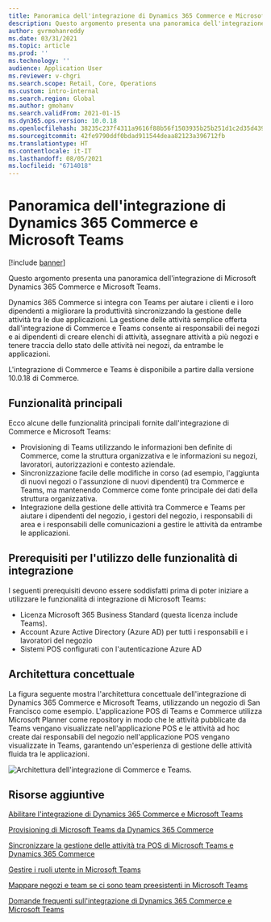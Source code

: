```yaml
---
title: Panoramica dell'integrazione di Dynamics 365 Commerce e Microsoft Teams
description: Questo argomento presenta una panoramica dell'integrazione di Microsoft Dynamics 365 Commerce e Microsoft Teams.
author: gvrmohanreddy
ms.date: 03/31/2021
ms.topic: article
ms.prod: ''
ms.technology: ''
audience: Application User
ms.reviewer: v-chgri
ms.search.scope: Retail, Core, Operations
ms.custom: intro-internal
ms.search.region: Global
ms.author: gmohanv
ms.search.validFrom: 2021-01-15
ms.dyn365.ops.version: 10.0.18
ms.openlocfilehash: 38235c237f4311a9616f88b56f1503935b25b251d1c2d35d4392418e8c1a357b
ms.sourcegitcommit: 42fe9790ddf0bdad911544deaa82123a396712fb
ms.translationtype: HT
ms.contentlocale: it-IT
ms.lasthandoff: 08/05/2021
ms.locfileid: "6714018"
---
```

# <a name="dynamics-365-commerce-and-microsoft-teams-integration-overview"></a>Panoramica dell'integrazione di Dynamics 365 Commerce e Microsoft Teams

[!include [banner](includes/banner.md)]

Questo argomento presenta una panoramica dell'integrazione di Microsoft Dynamics 365 Commerce e Microsoft Teams.

Dynamics 365 Commerce si integra con Teams per aiutare i clienti e i loro dipendenti a migliorare la produttività sincronizzando la gestione delle attività tra le due applicazioni. La gestione delle attività semplice offerta dall'integrazione di Commerce e Teams consente ai responsabili dei negozi e ai dipendenti di creare elenchi di attività, assegnare attività a più negozi e tenere traccia dello stato delle attività nei negozi, da entrambe le applicazioni.

L'integrazione di Commerce e Teams è disponibile a partire dalla versione 10.0.18 di Commerce.

## <a name="key-features"></a>Funzionalità principali

Ecco alcune delle funzionalità principali fornite dall'integrazione di Commerce e Microsoft Teams:

- Provisioning di Teams utilizzando le informazioni ben definite di Commerce, come la struttura organizzativa e le informazioni su negozi, lavoratori, autorizzazioni e contesto aziendale.
- Sincronizzazione facile delle modifiche in corso (ad esempio, l'aggiunta di nuovi negozi o l'assunzione di nuovi dipendenti) tra Commerce e Teams, ma mantenendo Commerce come fonte principale dei dati della struttura organizzativa.
- Integrazione della gestione delle attività tra Commerce e Teams per aiutare i dipendenti del negozio, i gestori del negozio, i responsabili di area e i responsabili delle comunicazioni a gestire le attività da entrambe le applicazioni.

## <a name="prerequisites-for-using-integration-features"></a>Prerequisiti per l'utilizzo delle funzionalità di integrazione

I seguenti prerequisiti devono essere soddisfatti prima di poter iniziare a utilizzare le funzionalità di integrazione di Microsoft Teams:

- Licenza Microsoft 365 Business Standard (questa licenza include Teams).
- Account Azure Active Directory (Azure AD) per tutti i responsabili e i lavoratori del negozio
- Sistemi POS configurati con l'autenticazione Azure AD

## <a name="conceptual-architecture"></a>Architettura concettuale

La figura seguente mostra l'architettura concettuale dell'integrazione di Dynamics 365 Commerce e Microsoft Teams, utilizzando un negozio di San Francisco come esempio. L'applicazione POS di Teams e Commerce utilizza Microsoft Planner come repository in modo che le attività pubblicate da Teams vengano visualizzate nell'applicazione POS e le attività ad hoc create dai responsabili del negozio nell'applicazione POS vengano visualizzate in Teams, garantendo un'esperienza di gestione delle attività fluida tra le applicazioni.    

![Architettura dell'integrazione di Commerce e Teams.](media/d365-commerce-teams-integration-conceptual-architecture.png)

## <a name="additional-resources"></a>Risorse aggiuntive

[Abilitare l'integrazione di Dynamics 365 Commerce e Microsoft Teams](enable-teams-integration.md)

[Provisioning di Microsoft Teams da Dynamics 365 Commerce](provision-teams-from-commerce.md)

[Sincronizzare la gestione delle attività tra POS di Microsoft Teams e Dynamics 365 Commerce](synchronize-tasks-teams-pos.md)

[Gestire i ruoli utente in Microsoft Teams](manage-user-roles-teams.md)

[Mappare negozi e team se ci sono team preesistenti in Microsoft Teams](map-stores-existing-teams.md)

[Domande frequenti sull'integrazione di Dynamics 365 Commerce e Microsoft Teams](teams-integration-faq.md)
